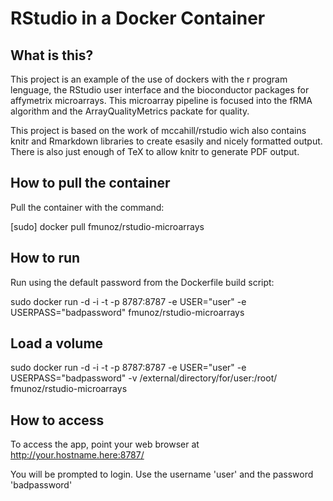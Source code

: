 # RStudio in a Docker Container

## What is this?
This project is an example of the use of dockers with the r program lenguage, 
the RStudio user interface and the bioconductor packages for affymetrix microarrays.
This microarray pipeline is focused into the fRMA algorithm and the ArrayQualityMetrics
packate for quality.

This project is based on the work of mccahill/rstudio wich also contains knitr and 
Rmarkdown libraries to create esasily and nicely formatted output. There is
also just enough of TeX to allow knitr to generate PDF output.

## How to pull the container
Pull the container with the command:

[sudo] docker pull fmunoz/rstudio-microarrays

## How to run
Run using the default password from the Dockerfile build script:

sudo docker run -d -i -t -p 8787:8787 -e USER="user" -e USERPASS="badpassword" fmunoz/rstudio-microarrays

## Load a volume

sudo docker run -d -i -t -p 8787:8787 -e USER="user" -e USERPASS="badpassword"  -v /external/directory/for/user:/root/ fmunoz/rstudio-microarrays

## How to access
To access the app, point your web browser at
http://your.hostname.here:8787/

You will be prompted to login. Use the username 'user' and the password 'badpassword'
